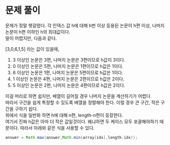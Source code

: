 # 문제 풀이
문제가 정말 헷갈렸다. 각 인덱스 값 h에 대해 h번 이상 등용된 논문이 h편 이상, 나머지 논문이 h편 이하인 h의 최대값이다.   
말이 어렵지만, 다음과 같다.

[3,0,6,1,5] 라는 값이 있을때,

1. 3 이상인 논문은 3편, 나머지 논문은 3편이므로 h값이 3이다.
2. 0 이상인  논문은 5편, 나머지 논문은 1편이므로 h값은 1이다.
3. 6 이상인 논문은 1편, 나머지 논문은 5편이므로 h값은 1이다.
4. 1 이상인 논문은 4편, 나머지 논문은 2편이므로 h값은 2이다.
5. 5 이상인 논문은 2편, 나머지 논문은 4편이므로 h값은 2이다.

이걸 머리로 하면 쉽지만, 배열이 길어질 경우 나머지 논문을 계산하기가 어렵다.   
따라서 구간을 쉽게 특정할 수 있도록 배열을 정렬해야 한다. 이럴 경우 큰 구간, 작은 구간을 구하기 쉽다.   
위에서 식을 일반화 하면 h에 대해 n편, length-n편이 등장한다.   
여기서 진짜 h값은 아마 더 작은 값일것이다. 
왜냐하면 두 케이스 모두 포괄해야하기 때문이다.
따라서 아래와 같은 식을 사용할 수 있다.
```java
answer = Math.max(answer,Math.min(array[idx],length-idx));
```
